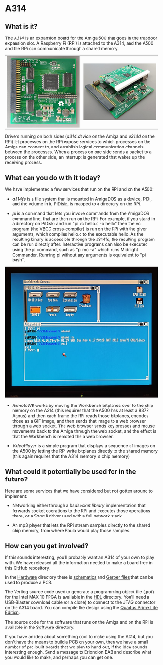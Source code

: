 # A314

## What is it?

The *A314* is an expansion board for the Amiga 500 that goes in the trapdoor expansion slot. A Raspberry Pi (RPi) is attached to the A314, and the A500 and the RPi can communicate through a shared memory.

|         |            |
| ------------- |---------------|
| ![PCB](/Documentation/Images/populated_pcb.jpg)      | ![A314 with RPi attached](/Documentation/Images/a314_with_rpi.jpg) |

Drivers running on both sides (*a314.device* on the Amiga and *a314d* on the RPi) let processes on the RPi expose services to which processes on the Amiga can connect to, and establish logical communication channels between the processes. When a process on one side sends a packet to a process on the other side, an interrupt is generated that wakes up the receiving process.

## What can you do with it today?

We have implemented a few services that run on the RPi and on the A500:

*  *a314fs* is a file system that is mounted in AmigaDOS as a device, PI0:, and the volume in it, PiDisk:, is mapped to a directory on the RPi.

*  *pi* is a command that lets you invoke commands from the AmigaDOS command line, that are then run on the RPi. For example, if you stand in a directory on PiDisk: and run "pi vc hello.c -o hello" then the vc program (the VBCC cross-compiler) is run on the RPi with the given arguments, which compiles hello.c to the executable hello. As the resulting binary is accessible through the a314fs, the resulting program can be run directly after. Interactive programs can also be executed using the pi command, such as "pi mc -a" which runs Midnight Commander. Running pi without any arguments is equivalent to "pi bash".

<div style="text-align:center"><img src="/Documentation/Images/workbench.jpg" width="600px"/></div>

*  *RemoteWB* works by moving the Workbench bitplanes over to the chip memory on the A314 (this requires that the A500 has at least a 8372 Agnus) and then each frame the RPi reads those bitplanes, encodes those as a GIF image, and then sends that image to a web browser through a web socket. The web browser sends key presses and mouse movements back to the Amiga through the web socket, and the effect is that the Workbench is remoted the a web browser.

*  *VideoPlayer* is a simple program that displays a sequence of images on the A500 by letting the RPi write bitplanes directly to the shared memory (this again requires that the A314 memory is chip memory).

## What could it potentially be used for in the future?

Here are some services that we have considered but not gotten around to implement:

* Networking either through a *bsdsocket.library* implementation that forwards socket operations to the RPi and executes those operations there, or a *Sana II* driver used with a full network stack.

* An mp3 player that lets the RPi stream samples directly to the shared chip memory, from where Paula would play those samples.

## How can you get involved?

If this sounds interesting, you'll probably want an A314 of your own to play with. We have released all the information needed to make a board free in this GitHub repository.

In the [Hardware](Hardware) directory there is [schematics](Hardware/Beta-2/Schematics/A314B2.pdf) and [Gerber files](Hardware/Beta-2/Gerbers) that can be used to produce a PCB.

The Verilog source code used to generate a programming object file (.pof) for the Intel MAX 10 FPGA is available in the [HDL](HDL) directory. You'll need a USB-Blaster download cable (or a clone) to connect to the JTAG connector on the A314 board. You can compile the design using the [Quartus Prime Lite Edition](http://fpgasoftware.intel.com/?edition=lite).

The source code for the software that runs on the Amiga and on the RPi is available in the [Software](Software) directory.

If you have an idea about something cool to make using the A314, but you don't have the means to build a PCB on your own, then we have a small number of pre-built boards that we plan to hand out, if the idea sounds interesting enough. Send a message to Eriond on EAB and describe what you would like to make, and perhaps you can get one.
